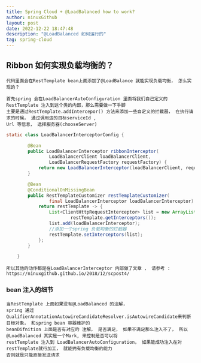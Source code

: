 ```yaml
---
title: Spring Cloud + @LoadBalanced how to work?
author: ninuxGithub
layout: post
date: 2022-12-22 18:47:48
description: "@LoadBalanced 如何运行的"
tag: spring-cloud
---
```


## Ribbon 如何实现负载均衡的？ 
    
    代码里面会在RestTemplate bean上面添加了@LoadBalance 就能实现负载均衡， 怎么实现的？
    
    首先spring 会在LoadBalancerAutoConfiguration 里面将我们自己定义的RestTemplate 注入到这个类的内部，那么需要做一下手脚
    主要是通过RestTemplate.addIntercepor() 方法来添加一些自定义的拦截器， 在执行请求的时候， 通过调用这的目标serviceId ,
    Url 等信息， 选择服务器(chooseServer)
    

```java
static class LoadBalancerInterceptorConfig {

		@Bean
		public LoadBalancerInterceptor ribbonInterceptor(
				LoadBalancerClient loadBalancerClient,
				LoadBalancerRequestFactory requestFactory) {
			return new LoadBalancerInterceptor(loadBalancerClient, requestFactory);
		}

		@Bean
		@ConditionalOnMissingBean
		public RestTemplateCustomizer restTemplateCustomizer(
				final LoadBalancerInterceptor loadBalancerInterceptor) {
			return restTemplate -> {
				List<ClientHttpRequestInterceptor> list = new ArrayList<>(
						restTemplate.getInterceptors());
				list.add(loadBalancerInterceptor);
                //添加一个spring 负载均衡的拦截器
				restTemplate.setInterceptors(list);
			};
		}

	}
```

    所以其他的动作都是在LoadBalancerInterceptor 内部做了文章 ， 请参考 : https://ninuxgithub.github.io/2018/12/scpost4/

### bean 注入的细节
    当RestTemplate 上面如果没有@LoadBalanced 的注解， 
    spring 通过QualifierAnnotationAutowireCandidateResolver.isAutowireCandidate来判断目标对象， 和spring bean 容器维护的
    beanDifnition 上面是否有对应的 注解， 是否满足， 如果不满足那么注入不了， 所以@LoadBalanced 其实是一个Mark, 来控制是否可以将
    restTemplate 注入到 LoadBalancerAutoConfiguration， 如果能成功注入在对restTemplate就行加工， 就能拥有负载均衡的能力
    否则就是只能直接发送请求
